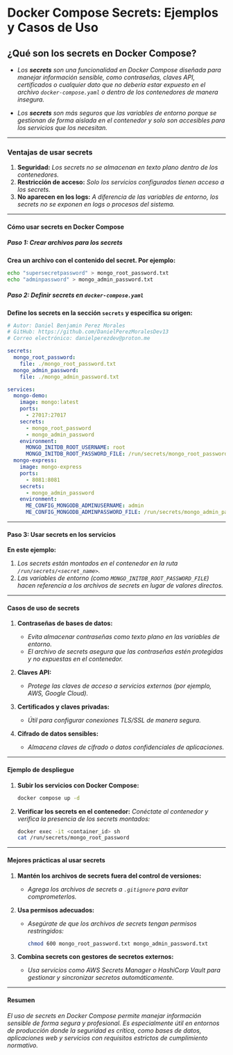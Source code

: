 <!-- Autor: Daniel Benjamin Perez Morales -->
<!-- GitHub: https://github.com/DanielPerezMoralesDev13 -->
<!-- Correo electrónico: danielperezdev@proton.me -->

# **Docker Compose Secrets: Ejemplos y Casos de Uso**

## **¿Qué son los secrets en Docker Compose?**

- *Los **secrets** son una funcionalidad en Docker Compose diseñada para manejar información sensible, como contraseñas, claves API, certificados o cualquier dato que no debería estar expuesto en el archivo `docker-compose.yaml` o dentro de los contenedores de manera insegura.*

- *Los **secrets** son más seguros que las variables de entorno porque se gestionan de forma aislada en el contenedor y solo son accesibles para los servicios que los necesitan.*

---

### **Ventajas de usar secrets**

1. **Seguridad:** *Los secrets no se almacenan en texto plano dentro de los contenedores.*
2. **Restricción de acceso:** *Solo los servicios configurados tienen acceso a los secrets.*
3. **No aparecen en los logs:** *A diferencia de las variables de entorno, los secrets no se exponen en logs o procesos del sistema.*

---

#### **Cómo usar secrets en Docker Compose**

##### **Paso 1: Crear archivos para los secrets**

**Crea un archivo con el contenido del secret. Por ejemplo:**

```bash
echo "supersecretpassword" > mongo_root_password.txt
echo "adminpassword" > mongo_admin_password.txt
```

##### **Paso 2: Definir secrets en `docker-compose.yaml`**

**Define los secrets en la sección `secrets` y especifica su origen:**

```yaml
# Autor: Daniel Benjamin Perez Morales
# GitHub: https://github.com/DanielPerezMoralesDev13
# Correo electrónico: danielperezdev@proton.me

secrets:
  mongo_root_password:
    file: ./mongo_root_password.txt
  mongo_admin_password:
    file: ./mongo_admin_password.txt

services:
  mongo-demo:
    image: mongo:latest
    ports:
      - 27017:27017
    secrets:
      - mongo_root_password
      - mongo_admin_password
    environment:
      MONGO_INITDB_ROOT_USERNAME: root
      MONGO_INITDB_ROOT_PASSWORD_FILE: /run/secrets/mongo_root_password
  mongo-express:
    image: mongo-express
    ports:
      - 8081:8081
    secrets:
      - mongo_admin_password
    environment:
      ME_CONFIG_MONGODB_ADMINUSERNAME: admin
      ME_CONFIG_MONGODB_ADMINPASSWORD_FILE: /run/secrets/mongo_admin_password
```

---

#### **Paso 3: Usar secrets en los servicios**

**En este ejemplo:**

1. *Los secrets están montados en el contenedor en la ruta `/run/secrets/<secret_name>`.*
2. *Las variables de entorno (como `MONGO_INITDB_ROOT_PASSWORD_FILE`) hacen referencia a los archivos de secrets en lugar de valores directos.*

---

#### **Casos de uso de secrets**

1. **Contraseñas de bases de datos:**
   - *Evita almacenar contraseñas como texto plano en las variables de entorno.*
   - *El archivo de secrets asegura que las contraseñas estén protegidas y no expuestas en el contenedor.*

2. **Claves API:**
   - *Protege las claves de acceso a servicios externos (por ejemplo, AWS, Google Cloud).*

3. **Certificados y claves privadas:**
   - *Útil para configurar conexiones TLS/SSL de manera segura.*

4. **Cifrado de datos sensibles:**
   - *Almacena claves de cifrado o datos confidenciales de aplicaciones.*

---

#### **Ejemplo de despliegue**

1. **Subir los servicios con Docker Compose:**

   ```bash
   docker compose up -d
   ```

2. **Verificar los secrets en el contenedor:**
   *Conéctate al contenedor y verifica la presencia de los secrets montados:*

   ```bash
   docker exec -it <container_id> sh
   cat /run/secrets/mongo_root_password
   ```

---

#### **Mejores prácticas al usar secrets**

1. **Mantén los archivos de secrets fuera del control de versiones:**
   - *Agrega los archivos de secrets a `.gitignore` para evitar comprometerlos.*

2. **Usa permisos adecuados:**
   - *Asegúrate de que los archivos de secrets tengan permisos restringidos:*

     ```bash
     chmod 600 mongo_root_password.txt mongo_admin_password.txt
     ```

3. **Combina secrets con gestores de secretos externos:**
   - *Usa servicios como AWS Secrets Manager o HashiCorp Vault para gestionar y sincronizar secretos automáticamente.*

---

#### **Resumen**

*El uso de secrets en Docker Compose permite manejar información sensible de forma segura y profesional. Es especialmente útil en entornos de producción donde la seguridad es crítica, como bases de datos, aplicaciones web y servicios con requisitos estrictos de cumplimiento normativo.*
